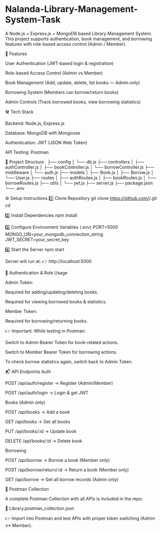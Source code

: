 # Nalanda-Library-Management-System-Task
A Node.js + Express.js + MongoDB based Library Management System.
This project supports authentication, book management, and borrowing features with role-based access control (Admin / Member).

🚀 Features

User Authentication (JWT-based login & registration)

Role-based Access Control (Admin vs Member)

Book Management (Add, update, delete, list books — Admin only)

Borrowing System (Members can borrow/return books)

Admin Controls (Track borrowed books, view borrowing statistics)

🛠️ Tech Stack

Backend: Node.js, Express.js

Database: MongoDB with Mongoose

Authentication: JWT (JSON Web Token)

API Testing: Postman

📂 Project Structure
.
├── config
│   └── db.js
├── controllers
│   ├── authController.js
│   ├── bookController.js
│   └── borrowController.js
├── middleware
│   └── auth.js
├── models
│   ├── Book.js
│   ├── Borrow.js
│   └── User.js
├── routes
│   ├── authRoutes.js
│   ├── bookRoutes.js
│   └── borrowRoutes.js
├── utils
│   └── jwt.js
├── server.js
├── package.json
└── .env

⚙️ Setup Instructions
1️⃣ Clone Repository
git clone https://github.com/<your-username>/<your-repo-name>.git
cd <your-repo-name>

2️⃣ Install Dependencies
npm install

3️⃣ Configure Environment Variables (.env)
PORT=5000
MONGO_URI=your_mongodb_connection_string
JWT_SECRET=your_secret_key

4️⃣ Start the Server
npm start


Server will run at:
👉 http://localhost:5000

🔑 Authentication & Role Usage

Admin Token:

Required for adding/updating/deleting books.

Required for viewing borrowed books & statistics.

Member Token:

Required for borrowing/returning books.

👉 Important: While testing in Postman:

Switch to Admin Bearer Token for book-related actions.

Switch to Member Bearer Token for borrowing actions.

To check borrow statistics again, switch back to Admin Token.

📬 API Endpoints
Auth

POST /api/auth/register → Register (Admin/Member)

POST /api/auth/login → Login & get JWT

Books (Admin only)

POST /api/books → Add a book

GET /api/books → Get all books

PUT /api/books/:id → Update book

DELETE /api/books/:id → Delete book

Borrowing

POST /api/borrow → Borrow a book (Member only)

POST /api/borrow/return/:id → Return a book (Member only)

GET /api/borrow → Get all borrow records (Admin only)

🧪 Postman Collection

A complete Postman Collection with all APIs is included in the repo:

📁 Library.postman_collection.json

👉 Import into Postman and test APIs with proper token switching (Admin ↔ Member).
